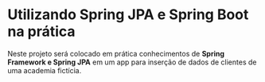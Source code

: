 <h1> Utilizando Spring JPA e Spring Boot na prática </h1>
<p> Neste projeto será colocado em prática conhecimentos de <strong>Spring Framework e Spring JPA</strong> em um app para inserção de dados de clientes de uma academia fictícia.





